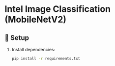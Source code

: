 # Intel Image Classification (MobileNetV2)

## 📌 Setup
1. Install dependencies:
   ```bash
   pip install -r requirements.txt
